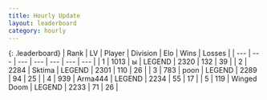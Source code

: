 ```yaml
---
title: Hourly Update
layout: leaderboard
category: hourly
---
```


{: .leaderboard}
| Rank | LV | Player | Division | Elo | Wins | Losses |
| --- | --- | --- | --- | --- | --- | --- |
| <span data-change="0">1</span> | 1013 | <span title="ID: 402846">ы</span> | LEGEND | <span data-change="0">2320</span> | <span data-change="0">132</span> | <span data-change="0">39</span> |
| <span data-change="0">2</span> | 2284 | <span title="ID: 353063">Sktima</span> | LEGEND | <span data-change="-4">2301</span> | <span data-change="2">110</span> | <span data-change="1">26</span> |
| <span data-change="0">3</span> | 783 | <span title="ID: 540690">poon</span> | LEGEND | <span data-change="0">2289</span> | <span data-change="0">94</span> | <span data-change="0">25</span> |
| <span data-change="1">4</span> | 939 | <span title="ID: 1034">Arma444</span> | LEGEND | <span data-change="0">2234</span> | <span data-change="0">55</span> | <span data-change="0">17</span> |
| <span data-change="-1">5</span> | 119 | <span title="ID: 744396">Winged Doom</span> | LEGEND | <span data-change="-16">2233</span> | <span data-change="1">71</span> | <span data-change="2">26</span> |